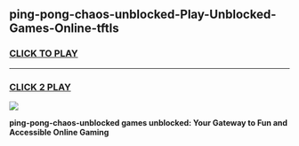 
## ping-pong-chaos-unblocked-Play-Unblocked-Games-Online-tftls
<h3>
<a href="https://premium76.site?title=ping-pong-chaos-unblocked&ref=25A">CLICK TO PLAY</a></h3>
<hr>

<h3>
<a href="https://premium76.site?title=ping-pong-chaos-unblocked&ref=25A">CLICK 2 PLAY</a>
  
</h3>

<a href="https://premium76.site?title=ping-pong-chaos-unblocked&ref=25A"><img src="https://clearcache.store/games.png"></a>


**ping-pong-chaos-unblocked games unblocked: Your Gateway to Fun and Accessible Online Gaming**
